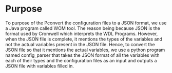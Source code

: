 # Purpose 

To purpose of the Pconvert the configuration files to a JSON format, we use a Java program called WOM tool. The reason being because JSON is the format used by Cromwell which interprets the WDL Programs.
However, when the JSON file is complete, it mentions the types of the variables and not the actual variables present in the JSON file. Hence, to convert the JSON file so that it mentions the actual variables, we use a python program named config_parser that takes the JSON format of all the variables with each of their types and the configuration files as an input and outputs a JSON file with variables filled in.

